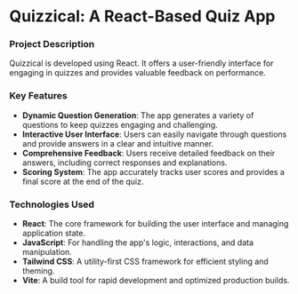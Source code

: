 # Quizzical: A React-Based Quiz App

### Project Description

Quizzical is developed using React. It offers a user-friendly interface for engaging in quizzes and provides valuable feedback on performance.

### Key Features

- **Dynamic Question Generation**: The app generates a variety of questions to keep quizzes engaging and challenging.
- **Interactive User Interface**: Users can easily navigate through questions and provide answers in a clear and intuitive manner.
- **Comprehensive Feedback**: Users receive detailed feedback on their answers, including correct responses and explanations.
- **Scoring System**: The app accurately tracks user scores and provides a final score at the end of the quiz.

### Technologies Used

- **React**: The core framework for building the user interface and managing application state.
- **JavaScript**: For handling the app's logic, interactions, and data manipulation.
- **Tailwind CSS**: A utility-first CSS framework for efficient styling and theming.
- **Vite**: A build tool for rapid development and optimized production builds.
